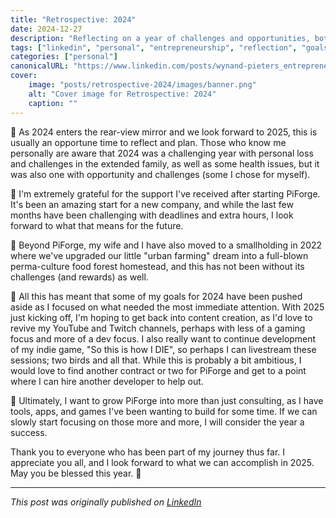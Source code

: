 ```yaml
---
title: "Retrospective: 2024"
date: 2024-12-27
description: "Reflecting on a year of challenges and opportunities, both personal and professional"
tags: ["linkedin", "personal", "entrepreneurship", "reflection", "goals"]
categories: ["personal"]
canonicalURL: "https://www.linkedin.com/posts/wynand-pieters_entrepreneurship-softwareengineering-gamedev-activity-7280120065625120768-zONm"
cover:
    image: "posts/retrospective-2024/images/banner.png"
    alt: "Cover image for Retrospective: 2024"
    caption: ""
---
```


🌱 As 2024 enters the rear-view mirror and we look forward to 2025, this is usually an opportune time to reflect and plan. Those who know me personally are aware that 2024 was a challenging year with personal loss and challenges in the extended family, as well as some health issues, but it was also one with opportunity and challenges (some I chose for myself).

💼 I'm extremely grateful for the support I've received after starting PiForge. It's been an amazing start for a new company, and while the last few months have been challenging with deadlines and extra hours, I look forward to what that means for the future.

🏡 Beyond PiForge, my wife and I have also moved to a smallholding in 2022 where we've upgraded our little "urban farming" dream into a full-blown perma-culture food forest homestead, and this has not been without its challenges (and rewards) as well.

🎯 All this has meant that some of my goals for 2024 have been pushed aside as I focused on what needed the most immediate attention. With 2025 just kicking off, I'm hoping to get back into content creation, as I'd love to revive my YouTube and Twitch channels, perhaps with less of a gaming focus and more of a dev focus. I also really want to continue development of my indie game, "So this is how I DIE", so perhaps I can livestream these sessions; two birds and all that. While this is probably a bit ambitious, I would love to find another contract or two for PiForge and get to a point where I can hire another developer to help out.

🚀 Ultimately, I want to grow PiForge into more than just consulting, as I have tools, apps, and games I've been wanting to build for some time. If we can slowly start focusing on those more and more, I will consider the year a success.

Thank you to everyone who has been part of my journey thus far. I appreciate you all, and I look forward to what we can accomplish in 2025. May you be blessed this year. 🙏

---
*This post was originally published on [LinkedIn](https://www.linkedin.com/posts/wynand-pieters_entrepreneurship-softwareengineering-gamedev-activity-7280120065625120768-zONm)*
